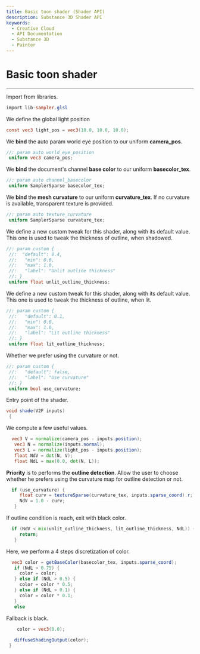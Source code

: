 ```yaml
---
title: Basic toon shader (Shader API)
description: Substance 3D Shader API
keywords:
  - Creative Cloud
  - API Documentation
  - Substance 3D
  - Painter
---
```





























Basic toon shader
=================

---




Import from libraries.





```glsl
import lib-sampler.glsl
```









We define the global light position





```glsl
const vec3 light_pos = vec3(10.0, 10.0, 10.0);
```









We **bind** the auto param world eye position to our uniform **camera_pos**.





```glsl
//: param auto world_eye_position
 uniform vec3 camera_pos;
```









We **bind** the document's channel **base color** to our uniform **basecolor_tex**.





```glsl
//: param auto channel_basecolor
 uniform SamplerSparse basecolor_tex;
```









We **bind** the **mesh curvature** to our uniform **curvature_tex**.
 If no curvature is available, transparent texture is provided.





```glsl
//: param auto texture_curvature
 uniform SamplerSparse curvature_tex;
```









We define a new custom tweak for this shader, along with its default value.
 This one is used to tweak the thickness of outline, when shadowed.





```glsl
//: param custom {
 //:  "default": 0.4,
 //:   "min": 0.0,
 //:   "max": 1.0,
 //:   "label": "Unlit outline thickness"
 //: }
 uniform float unlit_outline_thickness;
```









We define a new custom tweak for this shader, along with its default value.
 This one is used to tweak the thickness of outline, when lit.





```glsl
//: param custom {
 //:   "default": 0.1,
 //:   "min": 0.0,
 //:   "max": 1.0,
 //:   "label": "Lit outline thickness"
 //: }
 uniform float lit_outline_thickness;
```









Whether we prefer using the curvature or not.





```glsl
//: param custom {
 //:   "default": false,
 //:   "label": "Use curvature"
 //: }
 uniform bool use_curvature;
```









Entry point of the shader.





```glsl
void shade(V2F inputs)
 {
```









We compute a few useful values.





```glsl
  vec3 V = normalize(camera_pos - inputs.position);
   vec3 N = normalize(inputs.normal);
   vec3 L = normalize(light_pos - inputs.position);
   float NdV = dot(N, V);
   float NdL = max(0.0, dot(N, L));
```









**Priority** is to performs the **outline detection**.
 Allow the user to choose whether he prefers using the curvature map
 for outline detection or not.





```glsl
  if (use_curvature) {
     float curv = textureSparse(curvature_tex, inputs.sparse_coord).r;
     NdV = 1.0 - curv;
   }
```









If outline condition is reach, exit with black color.





```glsl
  if (NdV < mix(unlit_outline_thickness, lit_outline_thickness, NdL)) {
     return;
   }
```









Here, we perform a 4 steps discretization of color.





```glsl
  vec3 color = getBaseColor(basecolor_tex, inputs.sparse_coord);
   if (NdL > 0.75) {
     color = color;
   } else if (NdL > 0.5) {
     color = color * 0.5;
   } else if (NdL > 0.1) {
     color = color * 0.1;
   }
   else
```









Fallback is black.





```glsl
    color = vec3(0.0);
 
   diffuseShadingOutput(color);
 }
 
 
```






